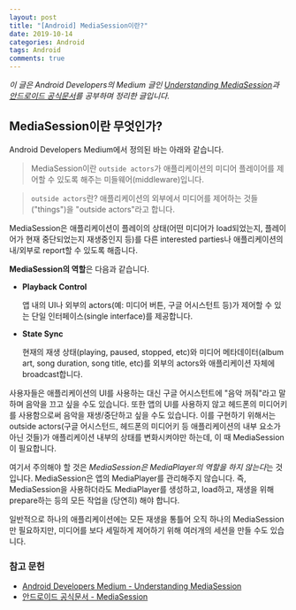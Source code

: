 ```yaml
---
layout: post
title: "[Android] MediaSession이란?"
date: 2019-10-14
categories: Android
tags: Android
comments: true
---
```


*이 글은 Android Developers의 Medium 글인 [Understanding MediaSession](https://medium.com/androiddevelopers/understanding-mediasession-part-1-3-e4d2725f18e4)과 [안드로이드 공식문서](https://developer.android.com/reference/kotlin/androidx/media2/session/MediaSession?hl=en)를 공부하며 정리한 글입니다.*

## MediaSession이란 무엇인가?
Android Developers Medium에서 정의된 바는 아래와 같습니다.
> MediaSession이란 `outside actors`가 애플리케이션의 미디어 플레이어를 제어할 수 있도록 해주는 미들웨어(middleware)입니다.

> `outside actors`란? 
> 애플리케이션의 외부에서 미디어를 제어하는 것들("things")을 "outside actors"라고 합니다.

MediaSession은 애플리케이션이 플레이의 상태(어떤 미디어가 load되었는지, 플레이어가 현재 중단되었는지 재생중인지 등)를 다른 interested parties나 애플리케이션의 내/외부로 report할 수 있도록 해줍니다.

**MediaSession의 역할**은 다음과 같습니다.

- **Playback Control**
  
  앱 내의 UI나 외부의 actors(예: 미디어 버튼, 구글 어시스턴트 등)가 제어할 수 있는 단일 인터페이스(single interface)를 제공합니다.

- **State Sync**
  
  현재의 재생 상태(playing, paused, stopped, etc)와 미디어 메타데이터(album art, song duration, song title, etc)를 외부의 actors와 애플리케이션 자체에 broadcast합니다.

사용자들은 애플리케이션의 UI를 사용하는 대신 구글 어시스턴트에 "음악 꺼줘"라고 말하며 음악을 끄고 싶을 수도 있습니다. 또한 앱의 UI를 사용하지 않고 헤드폰의 미디어키를 사용함으로써 음악을 재생/중단하고 싶을 수도 있습니다. 이를 구현하기 위해서는 outside actors(구글 어시스턴드, 헤드폰의 미디어키 등 애플리케이션의 내부 요소가 아닌 것들)가 애플리케이션 내부의 상태를 변화시켜야만 하는데, 이 때 MediaSession이 필요합니다.

여기서 주의해야 할 것은 *MediaSession은 MediaPlayer의 역할을 하지 않는다*는 것입니다. MediaSession은 앱의 MediaPlayer를 관리해주지 않습니다. 즉, MediaSession을 사용하더라도 MediaPlayer를 생성하고, load하고, 재생을 위해 prepare하는 등의 모든 작업을 (당연히) 해야 합니다.

일반적으로 하나의 애플리케이션에는 모든 재생을 통틀어 오직 하나의 MediaSession만 필요하지만, 미디어를 보다 세밀하게 제어하기 위해 여러개의 세션을 만들 수도 있습니다.

### 참고 문헌
- [Android Developers Medium - Understanding MediaSession](https://medium.com/androiddevelopers/understanding-mediasession-part-1-3-e4d2725f18e4)
- [안드로이드 공식문서 - MediaSession](https://developer.android.com/reference/kotlin/androidx/media2/session/MediaSession?hl=en)